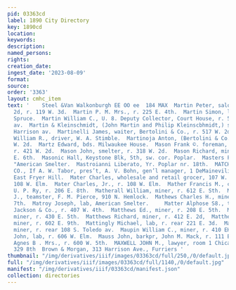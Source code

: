 ```yaml
---
pid: 03363cd
label: 1890 City Directory
key: 1890cd
location: 
keywords: 
description: 
named_persons: 
rights: 
creation_date: 
ingest_date: '2023-08-09'
format: 
source: 
order: '3363'
layout: cmhc_item
text: '    Steel &Van Walkonburgh EE OO ee  184 MAX  Martin Peter, saloon, 120 W.
  2d, r. 119 W. 3d.  Martin P. M. Mrs., r. 225 E. 4th.  Martin Simon, lab, r. 34 S.
  Spruce.  Martin William C., U. 8. Deputy Collector, Court House, r. 519 Harrison
  av.  Martin & Kleinschmidt, (John Martin and Philip Kleinscbhmidt,) saloon, 318
  Harrison av.  Martinelli James, waiter, Bertolini & Co., r. 517 W. 2d.  Marting
  William R., driver, W. A. Stimble.  Martinoja Anton, (Bertolini & Co.,) vr. 108
  W. 2d.  Martz Edward, bds. Milwaukee House.  Mason Frank ©. foreman, American Smelter,
  r. 421 W. 2d.  Mason John, smelter, r. 318 W. 2d.  Mason Richard, miner, r. 413
  E. 6th.  Masonic Hall, Keystone Blk, 5th, sw. cor. Poplar.  Masters Fred., furnaceman,
  "American Smelter.  Mastroianni Liberato, Yr. Poplar nr. 18th.  MATCHLESS MINING
  CO., If A. W. Tabor, pres’t, A. V. Bohn, gen’l manager, 1 DeMainevilie Bik, mine,
  East Fryer Hill.  Mater Charles, wholesale and retail grocer, 107 W. Chestnut, r.
  108 W. Elm.  Mater Charles, Jr., r. 108 W. Elm.  Mather Francis M., car inspector,
  U. P. Ry, r. 206 E. 8th.  Matherall William, miner, r. 612 E. Sth.  Matheson John
  J., teamster, F. M. Pierce, 910 N. Hemlock.  Mathews Charles H., miner, r. 504 E.
  7th.  Matroy Joseph, lab, American Smelter.     Matter Alphose S8., tailor, Ed.
  Jackson & Co., r. 407 W. 4th.  Matthews Ed., miner, r. 208 E. 5th.  Matthews John,
  miner, r. 430 E. 5th.  Matthews Richard, miner, r. 412 E. 2d,  Matthews Samuel,
  miner, r. 602 E. 9th.  Mattingly Michael, lab, r. rear 221 E. 3d.  Mattson Isaac,
  miner, r. rear 108 S. Toledo av.  Maupin William C., miner, r. 410 EH. 5th.  Mausar
  John, lab, r. 606 W. Elm.  Mauss John, barkpr, John M. Mack, r. 111 E. 4th.  Mawhiney
  Agnes B . Mrs., r. 600 W. 5th.  MAXWELL JOHN M., lawyer, room 1 Chicago Blk, r.
  329 8th  Brown & Morgan, 313 Harrison Ave., Furriers '
thumbnail: "/img/derivatives/iiif/images/03363cd/full/250,/0/default.jpg"
full: "/img/derivatives/iiif/images/03363cd/full/1140,/0/default.jpg"
manifest: "/img/derivatives/iiif/03363cd/manifest.json"
collection: directories
---
```

